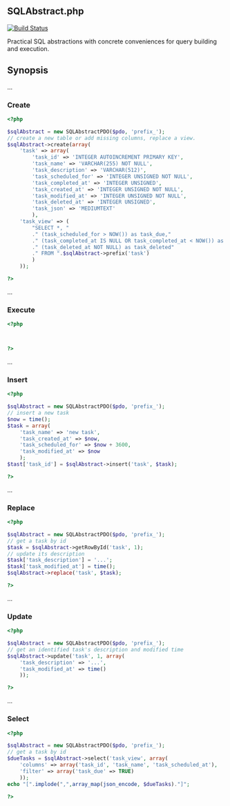 SQLAbstract.php
---
[![Build Status](https://travis-ci.org/unframed/SQLAbstract.php.svg)](https://travis-ci.org/unframed/SQLAbstract.php)

Practical SQL abstractions with concrete conveniences for query building and execution.

Synopsis
---
...

### Create

~~~php
<?php

$sqlAbstract = new SQLAbstractPDO($pdo, 'prefix_');
// create a new table or add missing columns, replace a view.
$sqlAbstract->create(array(
    'task' => array(
        'task_id' => 'INTEGER AUTOINCREMENT PRIMARY KEY',
        'task_name' => 'VARCHAR(255) NOT NULL',
        'task_description' => 'VARCHAR(512)',
        'task_scheduled_for' => 'INTEGER UNSIGNED NOT NULL',
        'task_completed_at' => 'INTEGER UNSIGNED',
        'task_created_at' => 'INTEGER UNSIGNED NOT NULL',
        'task_modified_at' => 'INTEGER UNSIGNED NOT NULL',
        'task_deleted_at' => 'INTEGER UNSIGNED',
        'task_json' => 'MEDIUMTEXT'
        ),
    'task_view' => (
        "SELECT *, "
        ." (task_scheduled_for > NOW()) as task_due,"
        ." (task_completed_at IS NULL OR task_completed_at < NOW()) as task_completed"
        ." (task_deleted_at NOT NULL) as task_deleted"
        ." FROM ".$sqlAbstract->prefix('task')
        )
    ));

?>
~~~

...

### Execute

~~~php
<?php



?>
~~~

...

### Insert

~~~php
<?php

$sqlAbstract = new SQLAbstractPDO($pdo, 'prefix_');
// insert a new task
$now = time();
$task = array(
    'task_name' => 'new task',
    'task_created_at' => $now,
    'task_scheduled_for' => $now + 3600,
    'task_modified_at' => $now
    );
$tast['task_id'] = $sqlAbstract->insert('task', $task);

?>
~~~

...

### Replace

~~~php
<?php

$sqlAbstract = new SQLAbstractPDO($pdo, 'prefix_');
// get a task by id
$task = $sqlAbstract->getRowById('task', 1);
// update its description
$task['task_description'] = '...';
$task['task_modified_at'] = time();
$sqlAbstract->replace('task', $task);

?>
~~~

...

### Update

~~~php
<?php

$sqlAbstract = new SQLAbstractPDO($pdo, 'prefix_');
// get an identified task's description and modified time
$sqlAbstract->update('task', 1, array(
    'task_description' => '...',
    'task_modified_at' => time()
    ));

?>
~~~

...

### Select

~~~php
<?php

$sqlAbstract = new SQLAbstractPDO($pdo, 'prefix_');
// get a task by id
$dueTasks = $sqlAbstract->select('task_view', array(
    'columns' => array('task_id', 'task_name', 'task_scheduled_at'),
    'filter' => array('task_due' => TRUE)
    ));
echo "[".implode(",",array_map(json_encode, $dueTasks)."]";

?>
~~~

